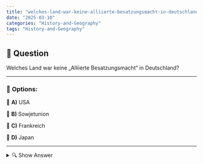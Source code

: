 ```yaml
---
title: "welches-land-war-keine-alliierte-besatzungsmacht-in-deutschland"
date: "2025-03-10"
categories: "History-and-Geography"
tags: "History-and-Geography"
---
```


## 📌 **Question**

Welches Land war keine „Alliierte Besatzungsmacht“ in Deutschland?



---

### 📝 **Options:**

🔘 **A)** USA

🔘 **B)** Sowjetunion

🔘 **C)** Frankreich

🔘 **D)** Japan

---

<details>
  <summary>🔍 Show Answer</summary>

  <p>
💡  <b>Correct Answer:</b>  d
  </p>
  <p>
    📖<b>Explanation:</b>
    Nach dem Zweiten Weltkrieg wurde Deutschland von den Alliierten in vier Besatzungszonen aufgeteilt. Die Hauptbesatzungsmächte waren die Vereinigten Staaten, die Sowjetunion, Frankreich und das Vereinigte Königreich. Diese Länder überwachten die Demilitarisierung, Entnazifizierung und den Wiederaufbau Deutschlands. Japan hingegen war ein Teil der Achsenmächte und wurde nach dem Krieg hauptsächlich von den USA besetzt, jedoch nicht in Deutschland. Daher war Japan keine „Alliierte Besatzungsmacht“ in Deutschland.
  </p>
</details>
